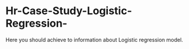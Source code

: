 # Hr-Case-Study-Logistic-Regression-
Here you should achieve to information about Logistic regression model.
